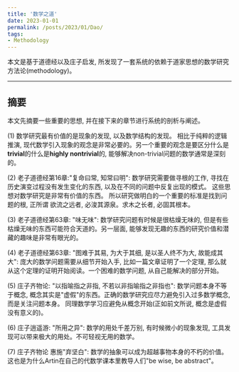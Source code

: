 ```yaml
---
title: '数学之道'
date: 2023-01-01
permalink: /posts/2023/01/Dao/
tags:
- Methodology
---
```



本文是基于道德经以及庄子启发, 所发现了一套系统的依赖于道家思想的数学研究方法论(methodology)。 


----

## 摘要

本文先摘要一些重要的思想, 并在接下来的章节进行系统的剖析与阐述。

(1) 数学研究最有价值的是现象的发现, 以及数学结构的发现。 相比于纯粹的逻辑推演, 现代数学引入现象的观念是非常必要的。另一个重要的观念是要区分什么是**trivial**的什么是**highly nontrivial**的, 能够解决non-trivial问题的数学通常是深刻的。

(2) 老子道德经第16章:"复命曰常, 知常曰明": 数学研究需要做寻根的工作, 寻找在历史演变过程没有发生变化的东西, 以及在不同的问题中反复出现的模式。 这些思想对数学研究是非常有价值的东西。 所以研究做明白的一个重要的标准是找到问题的根, 正所谓 欲流之远者, 必浚其源泉。求木之长者, 必固其根本。

(3) 老子道德经第63章: "味无味": 数学研究问题有时候是很枯燥无味的, 但是有些枯燥无味的东西可能符合天道的。另一层面, 能够发现无趣的东西的研究价值和潜藏的趣味是非常有眼光的。

(4) 老子道德经第63章: "图难于其易, 为大于其细, 是以圣人终不为大, 故能成其大": 庞大的数学问题需要从细节开始入手, 比如一篇文章证明了一个定理, 那么就从这个定理的证明开始阅读。一个困难的数学问题, 从自己能解决的部分开始。

(5) 庄子齐物论: "以指喻指之非指, 不若以非指喻指之非指也": 数学问题本身不等于概念, 概念其实是"虚假"的东西。正确的数学研究应尽力避免引入过多数学概念, 而是关注问题本身。 同理数学学习应避免从概念开始(正如前文所说, 概念是虚假没有意义的)。

(6) 庄子逍遥游: "所用之异": 数学的用处千差万别, 有时候微小的现象发现, 工具发现可以带来极大的用处。不可轻视无用的数学。

(7) 庄子齐物论 惠施"弃坚白": 数学的抽象可以成为超越事物本身的不朽的价值。 这也是为什么Artin在自己的代数学课本里教导人们"be wise, be abstract"。




